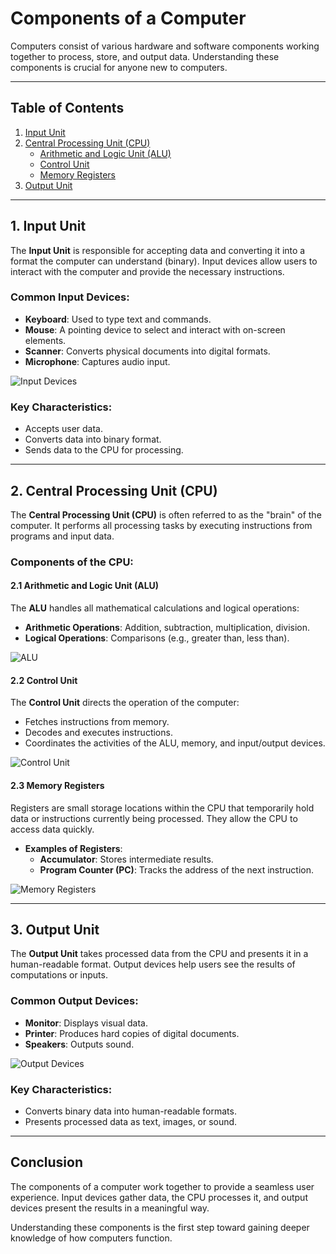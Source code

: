 # Components of a Computer

Computers consist of various hardware and software components working together to process, store, and output data. Understanding these components is crucial for anyone new to computers.

---

## Table of Contents

1. [Input Unit](#input-unit)
2. [Central Processing Unit (CPU)](#central-processing-unit-cpu)
   * [Arithmetic and Logic Unit (ALU)](#arithmetic-and-logic-unit-alu)
   * [Control Unit](#control-unit)
   * [Memory Registers](#memory-registers)
3. [Output Unit](#output-unit)

---

## 1. Input Unit

The **Input Unit** is responsible for accepting data and converting it into a format the computer can understand (binary). Input devices allow users to interact with the computer and provide the necessary instructions.

### Common Input Devices:

* **Keyboard**: Used to type text and commands.
* **Mouse**: A pointing device to select and interact with on-screen elements.
* **Scanner**: Converts physical documents into digital formats.
* **Microphone**: Captures audio input.

![Input Devices](https://thumbs.dreamstime.com/b/electronic-analog-devices-basic-set-simple-linear-icons-input-output-storage-information-74001705.jpg)

### Key Characteristics:

- Accepts user data.
- Converts data into binary format.
- Sends data to the CPU for processing.

---

## 2. Central Processing Unit (CPU)

The **Central Processing Unit (CPU)** is often referred to as the "brain" of the computer. It performs all processing tasks by executing instructions from programs and input data.

### Components of the CPU:

#### 2.1 Arithmetic and Logic Unit (ALU)

The **ALU** handles all mathematical calculations and logical operations:

- **Arithmetic Operations**: Addition, subtraction, multiplication, division.
- **Logical Operations**: Comparisons (e.g., greater than, less than).

![ALU](https://via.placeholder.com/600x200 "Arithmetic and Logic Unit")

#### 2.2 Control Unit

The **Control Unit** directs the operation of the computer:

- Fetches instructions from memory.
- Decodes and executes instructions.
- Coordinates the activities of the ALU, memory, and input/output devices.

![Control Unit](https://via.placeholder.com/600x200 "Control Unit")

#### 2.3 Memory Registers

Registers are small storage locations within the CPU that temporarily hold data or instructions currently being processed. They allow the CPU to access data quickly.

- **Examples of Registers**:
  - **Accumulator**: Stores intermediate results.
  - **Program Counter (PC)**: Tracks the address of the next instruction.

![Memory Registers](https://via.placeholder.com/600x200 "Memory Registers")

---

## 3. Output Unit

The **Output Unit** takes processed data from the CPU and presents it in a human-readable format. Output devices help users see the results of computations or inputs.

### Common Output Devices:

* **Monitor**: Displays visual data.
* **Printer**: Produces hard copies of digital documents.
* **Speakers**: Outputs sound.

![Output Devices](https://via.placeholder.com/600x200 "Output Devices")

### Key Characteristics:

- Converts binary data into human-readable formats.
- Presents processed data as text, images, or sound.

---

## Conclusion

The components of a computer work together to provide a seamless user experience. Input devices gather data, the CPU processes it, and output devices present the results in a meaningful way.

Understanding these components is the first step toward gaining deeper knowledge of how computers function.

